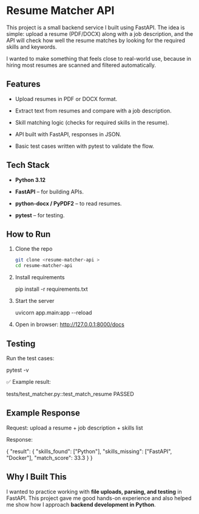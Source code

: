 # Resume Matcher API

This project is a small backend service I built using FastAPI.
The idea is simple: upload a resume (PDF/DOCX) along with a job description, and the API will check how well the resume matches by looking for the required skills and keywords.

I wanted to make something that feels close to real-world use, because in hiring most resumes are scanned and filtered automatically.

## Features

- Upload resumes in PDF or DOCX format.

- Extract text from resumes and compare with a job description.

- Skill matching logic (checks for required skills in the resume).

- API built with FastAPI, responses in JSON.

- Basic test cases written with pytest to validate the flow.

## Tech Stack

- **Python 3.12**

- **FastAPI** – for building APIs.

- **python-docx / PyPDF2** – to read resumes.

- **pytest** – for testing.

## How to Run

1. Clone the repo

   ```bash
   git clone <resume-matcher-api >
   cd resume-matcher-api


2. Install requirements

   pip install -r requirements.txt


3. Start the server

   uvicorn app.main:app --reload


4. Open in browser: http://127.0.0.1:8000/docs

## Testing

Run the test cases:

   pytest -v


✅ Example result:

   tests/test_matcher.py::test_match_resume PASSED

## Example Response

Request: upload a resume + job description + skills list

Response:

{
  "result": {
    "skills_found": ["Python"],
    "skills_missing": ["FastAPI", "Docker"],
    "match_score": 33.3
  }
}

## Why I Built This

I wanted to practice working with **file uploads, parsing, and testing** in FastAPI.
This project gave me good hands-on experience and also helped me show how I approach **backend development in Python**.
